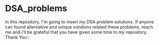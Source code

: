 # DSA_problems
In this repository, I'm going to insert my DSA problem solutions. If anyone can found alternative and unique solutions related these problems, reach me and i'll be grateful that you have given some time to my repository. Thank You✨
